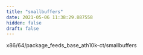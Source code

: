 ```yaml
---
title: "smallbuffers"
date: 2021-05-06 11:38:29.887558
hidden: false
draft: false
---
```


x86/64/package_feeds_base_ath10k-ct/smallbuffers

